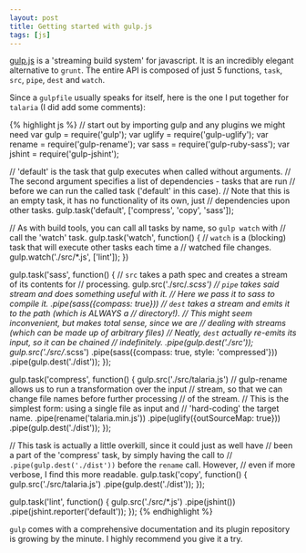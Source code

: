 ```yaml
---
layout: post
title: Getting started with gulp.js
tags: [js]
---
```


[gulp.js](http://gulpjs.com) is a 'streaming build system' for javascript.
It is an incredibly elegant alternative to `grunt`. The entire API is composed
of just 5 functions, `task`, `src`, `pipe`, `dest` and `watch`.

Since a `gulpfile` usually speaks for itself, here is the one I put together for
`talaria` (I did add some comments):

{% highlight js %}
// start out by importing gulp and any plugins we might need
var gulp = require('gulp');
var uglify = require('gulp-uglify');
var rename = require('gulp-rename');
var sass = require('gulp-ruby-sass');
var jshint = require('gulp-jshint');

// 'default' is the task that gulp executes when called without arguments.
// The second argument specifies a list of dependencies - tasks that are run
// before we can run the called task ('default' in this case).
// Note that this is an empty task, it has no functionality of its own, just
// dependencies upon other tasks.
gulp.task('default', ['compress', 'copy', 'sass']);

// As with build tools, you can call all tasks by name, so `gulp watch` with
// call the 'watch' task.
gulp.task('watch', function() {
    // `watch` is a (blocking) task that will execute other tasks each time a
    // watched file changes.
    gulp.watch('./src/*.js', ['lint']);
})

gulp.task('sass', function() {
    // `src` takes a path spec and creates a stream of its contents for
    // processing.
    gulp.src('./src/*.scss')
         // `pipe` takes said stream and does something useful with it.
         // Here we pass it to sass to compile it.
        .pipe(sass({compass: true}))
        // `dest` takes a stream and emits it to the path (which is ALWAYS a
        // directory!).
        // This might seem inconvenient, but makes total sense, since we are
        // dealing with streams (which can be made up of arbitrary files)
        // Neatly, `dest` actually re-emits its input, so it can be chained
        // indefinitely.
        .pipe(gulp.dest('./src'));
    gulp.src('./src/*.scss')
        .pipe(sass({compass: true, style: 'compressed'}))
        .pipe(gulp.dest('./dist'));
});

gulp.task('compress', function() {
    gulp.src('./src/talaria.js')
        // gulp-rename allows us to run a transformation over the input
        // stream, so that we can change file names before further processing
        // of the stream.
        // This is the simplest form: using a single file as input and
        // 'hard-coding' the target name.
        .pipe(rename('talaria.min.js'))
        .pipe(uglify({outSourceMap: true}))
        .pipe(gulp.dest('./dist'));
});

// This task is actually a little overkill, since it could just as well have
// been a part of the 'compress' task, by simply having the call to
// `.pipe(gulp.dest('./dist'))` before the `rename` call. However,
// even if more verbose, I find this more readable.
gulp.task('copy', function() {
    gulp.src('./src/talaria.js')
        .pipe(gulp.dest('./dist'));
});

gulp.task('lint', function() {
    gulp.src('./src/*.js')
        .pipe(jshint())
        .pipe(jshint.reporter('default'));
});
{% endhighlight %}

`gulp` comes with a comprehensive documentation and its plugin repository is
growing by the minute. I highly recommend you give it a try.
